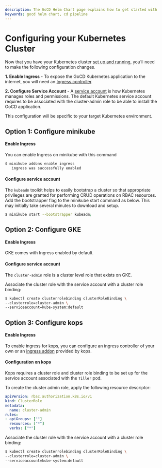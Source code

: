 ```yaml
---
description: The GoCD Helm Chart page explains how to get started with GoCD for kubernetes using Helm.
keywords: gocd helm chart, cd pipeline
---
```


# Configuring your Kubernetes Cluster

Now that you have your Kubernetes cluster [set up and running](prerequisites.md), you’ll need to make the following configuration changes.

**1. Enable Ingress** - To expose the GoCD Kubernetes application to the internet, you will need an [Ingress controller](https://kubernetes.io/docs/concepts/services-networking/ingress/#ingress-controllers).

**2. Configure Service Account** - A [service account](https://kubernetes.io/docs/tasks/configure-pod-container/configure-service-account/) is how Kubernetes manages roles and permissions. The default Kubernetes service account requires to be associated with the cluster-admin role to be able to install the GoCD application.

This configuration will be specific to your target Kubernetes environment.

## Option 1: Configure minikube

#### Enable Ingress

You can enable Ingress on minikube with this command

```bash
$ minikube addons enable ingress
   ingress was successfully enabled
```

#### Configure service account

The `kubeadm` toolkit helps to easily bootstrap a cluster so that appropriate privileges are granted for performing CRUD operations on RBAC resources.
Add the bootstrapper flag to the minikube start command as below. This may initially take several minutes to download and setup.

```bash
$ minikube start --bootstrapper kubeadm;
```

## Option 2: Configure GKE

#### Enable Ingress
GKE comes with Ingress enabled by default.

#### Configure service account
The `cluster-admin` role is a cluster level role that exists on GKE.

Associate the cluster role with the service account with a cluster role binding:
```bash
$ kubectl create clusterrolebinding clusterRoleBinding \
--clusterrole=cluster-admin \
--serviceaccount=kube-system:default
```

## Option 3: Configure kops

#### Enable Ingress
To enable ingress for kops, you can configure an ingress controller of your own or an [ingress addon](https://github.com/kubernetes/kops/tree/master/addons) provided by kops.


#### Configuration on kops

Kops requires a cluster role and cluster role binding to be set up for the service account associated with the `Tiller` pod.

To create the cluster admin role, apply the following resource descriptor:

```yaml
apiVersion: rbac.authorization.k8s.io/v1
kind: ClusterRole
metadata:
  name: cluster-admin
rules:
- apiGroups: [""]
  resources: ["*"]
  verbs: ["*"]
```

Associate the cluster role with the service account with a cluster role binding:
```bash
$ kubectl create clusterrolebinding clusterRoleBinding \
--clusterrole=cluster-admin \
--serviceaccount=kube-system:default
```
